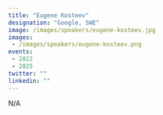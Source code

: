 ```yaml
---
title: "Eugene Kosteev"
designation: "Google, SWE"
image: /images/speakers/eugene-kosteev.jpg
images: 
 - /images/speakers/eugene-kosteev.png
events:
 - 2022
 - 2025
twitter: ""
linkedin: ""
---
```


N/A